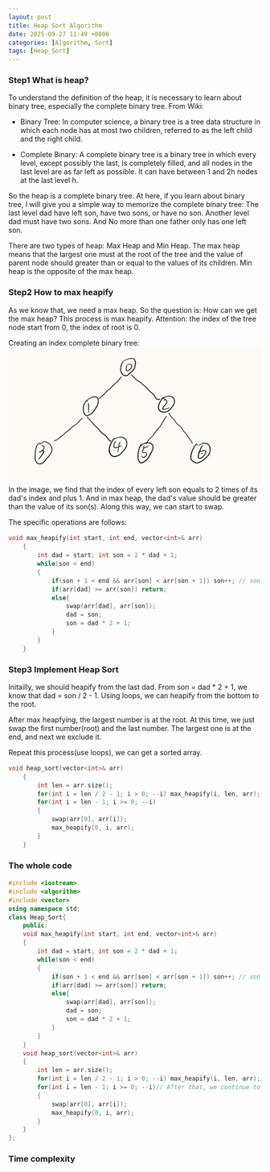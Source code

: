 ```yaml
---
layout: post
title: Heap Sort Algorithm
date: 2025-09-27 11:49 +0000
categories: [Algorithm, Sort]
tags: [Heap_Sort]
---
```

### **Step1 What is heap?**

To understand the definition of the heap, it is necessary to learn about binary tree, especially the complete binary tree.
From Wiki:

- Binary Tree: In computer science, a binary tree is a tree data structure in which each node has at most two children, referred to as the left child and the right child.

- Complete Binary: A complete binary tree is a binary tree in which every level, except possibly the last, is completely filled, and all nodes in the last level are as far left as possible. It can have between 1 and 2h nodes at the last level h.

So the heap is a complete binary tree. At here, if you learn about binary tree, I will give you a simple way to memorize the complete binary tree: The last level dad have left son, have two sons, or have no son. Another level dad must have two sons. And No more than one father only has one left son.

There are two types of heap: Max Heap and Min Heap. The max heap means that the largest one must at the root of the tree and the value of parent node should greater than or equal to the values of its children. Min heap is the opposite of the max heap.

### **Step2 How to max heapify**

As we know that, we need a max heap. So the question is: How can we get the max heap? This process is max heapify. Attention: the index of the tree node start from 0, the index of root is 0.

Creating an index complete binary tree:
![alt text](image.png)
In the image, we find that the index of every left son equals to 2 times of its dad's index and plus 1. And in max heap, the dad's value should be greater than the value of its son(s). Along this way, we can start to swap.

The specific operations are follows:

```c++
void max_heapify(int start, int end, vector<int>& arr)
    {
        int dad = start; int son = 2 * dad + 1;
        while(son < end)
        {
            if(son + 1 < end && arr[son] < arr[son + 1]) son++; // son + 1 means the right son. Finally give the greatest son.
            if(arr[dad] >= arr[son]) return;
            else{
                swap(arr[dad], arr[son]);
                dad = son;
                son = dad * 2 + 1;
            }
        }
    }
```

### **Step3 Implement Heap Sort**

Initailly, we should heapify from the last dad. From son = dad * 2 + 1, we know that dad = son / 2 - 1. Using loops, we can heapify from the bottom to the root.

After max heapfying, the largest number is at the root. At this time, we just swap the first number(root) and the last number. The largest one is at the end, and next we exclude it.

Repeat this process(use loops), we can get a sorted array.

```c++
void heap_sort(vector<int>& arr)
    {
        int len = arr.size();
        for(int i = len / 2 - 1; i > 0; --i) max_heapify(i, len, arr);
        for(int i = len - 1; i >= 0; --i)
        {
            swap(arr[0], arr[i]);
            max_heapify(0, i, arr);
        }
    }
```

### **The whole code**

```c++
#include <iostream>
#include <algorithm>
#include <vector>
using namespace std;
class Heap_Sort{
    public:
    void max_heapify(int start, int end, vector<int>& arr)
    {
        int dad = start; int son = 2 * dad + 1;
        while(son < end)
        {
            if(son + 1 < end && arr[son] < arr[son + 1]) son++; // son + 1 means the right son. Finally give the greatest son.
            if(arr[dad] >= arr[son]) return;
            else{
                swap(arr[dad], arr[son]);
                dad = son;
                son = dad * 2 + 1;
            }
        }
    }
    void heap_sort(vector<int>& arr)
    {
        int len = arr.size();
        for(int i = len / 2 - 1; i > 0; --i) max_heapify(i, len, arr);// Initail maintain from the bottom, and obtain the maximum numbers, at the same time ensuring that the second largest number is on the second level, the third largest number is on the third level, and so on.
        for(int i = len - 1; i >= 0; --i)// After that, we continue to maintain it from top, ensuring that the parent value is greater than the child value at each level.
        {
            swap(arr[0], arr[i]);
            max_heapify(0, i, arr);
        }
    }
};
```

### **Time complexity**
